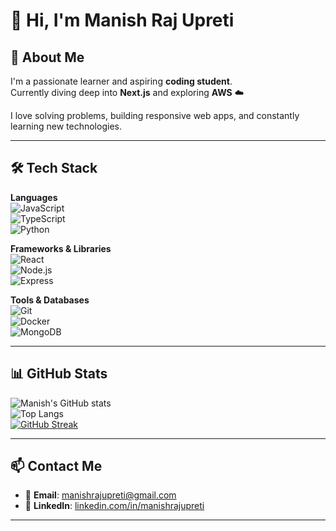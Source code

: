 # 👋 Hi, I'm Manish Raj Upreti

## 🚀 About Me

I'm a passionate learner and aspiring **coding student**.  
Currently diving deep into **Next.js** and exploring **AWS** ☁️

I love solving problems, building responsive web apps, and constantly learning new technologies.

---

## 🛠️ Tech Stack

**Languages**  
![JavaScript](https://img.shields.io/badge/-JavaScript-black?style=flat-square&logo=javascript)  
![TypeScript](https://img.shields.io/badge/-TypeScript-007ACC?style=flat-square&logo=typescript)  
![Python](https://img.shields.io/badge/-Python-3776AB?style=flat-square&logo=python)

**Frameworks & Libraries**  
![React](https://img.shields.io/badge/-React-20232A?style=flat-square&logo=react)  
![Node.js](https://img.shields.io/badge/-Node.js-339933?style=flat-square&logo=nodedotjs)  
![Express](https://img.shields.io/badge/-Express-black?style=flat-square&logo=express)

**Tools & Databases**  
![Git](https://img.shields.io/badge/-Git-F05032?style=flat-square&logo=git)  
![Docker](https://img.shields.io/badge/-Docker-2496ED?style=flat-square&logo=docker)  
![MongoDB](https://img.shields.io/badge/-MongoDB-47A248?style=flat-square&logo=mongodb)

---

## 📊 GitHub Stats

![Manish's GitHub stats](https://github-readme-stats.vercel.app/api?username=manishrajupreti&show_icons=true&theme=radical)  
![Top Langs](https://github-readme-stats.vercel.app/api/top-langs/?username=manishrajupreti&layout=compact&theme=radical)  
[![GitHub Streak](https://streak-stats.demolab.com?user=manishrajupreti&theme=radical)](https://git.io/streak-stats)

---

## 📫 Contact Me

- 📧 **Email**: [manishrajupreti@gmail.com](mailto:manishrajupreti@gmail.com)
- 💼 **LinkedIn**: [linkedin.com/in/manishrajupreti](https://linkedin.com/in/manishrajupreti)

---
